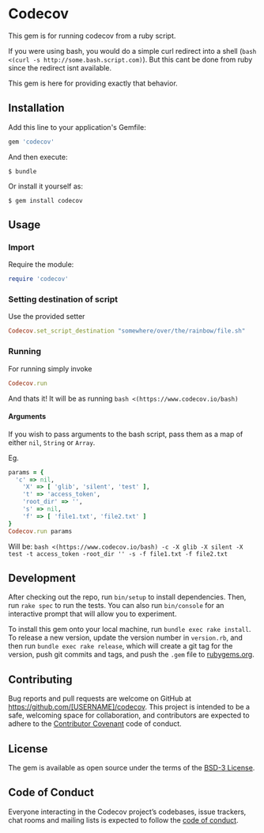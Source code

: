 # Codecov

This gem is for running codecov from a ruby script.

If you were using bash, you would do a simple curl redirect into a shell (`bash <(curl -s http://some.bash.script.com)`). But this cant be done from ruby since the redirect isnt available.

This gem is here for providing exactly that behavior.

## Installation

Add this line to your application's Gemfile:

```ruby
gem 'codecov'
```

And then execute:

    $ bundle

Or install it yourself as:

    $ gem install codecov

## Usage

### Import

Require the module:
```ruby
require 'codecov'
```

### Setting destination of script

Use the provided setter
```ruby
Codecov.set_script_destination "somewhere/over/the/rainbow/file.sh"
```

### Running

For running simply invoke
```ruby
Codecov.run
```
And thats it! It will be as running `bash <(https://www.codecov.io/bash)`

#### Arguments

If you wish to pass arguments to the bash script, pass them as a map of either `nil`, `String` or `Array`.

Eg.
```ruby
params = {
  'c' => nil,
	'X' => [ 'glib', 'silent', 'test' ],
	't' => 'access_token',
	'root_dir' => '',
	's' => nil,
	'f' => [ 'file1.txt', 'file2.txt' ]
}
Codecov.run params
```
Will be: `bash <(https://www.codecov.io/bash) -c -X glib -X silent -X test -t access_token -root_dir '' -s -f file1.txt -f file2.txt`

## Development

After checking out the repo, run `bin/setup` to install dependencies. Then, run `rake spec` to run the tests. You can also run `bin/console` for an interactive prompt that will allow you to experiment.

To install this gem onto your local machine, run `bundle exec rake install`. To release a new version, update the version number in `version.rb`, and then run `bundle exec rake release`, which will create a git tag for the version, push git commits and tags, and push the `.gem` file to [rubygems.org](https://rubygems.org).

## Contributing

Bug reports and pull requests are welcome on GitHub at https://github.com/[USERNAME]/codecov. This project is intended to be a safe, welcoming space for collaboration, and contributors are expected to adhere to the [Contributor Covenant](http://contributor-covenant.org) code of conduct.

## License

The gem is available as open source under the terms of the [BSD-3 License](https://opensource.org/licenses/BSD-3-Clause).

## Code of Conduct

Everyone interacting in the Codecov project’s codebases, issue trackers, chat rooms and mailing lists is expected to follow the [code of conduct](https://github.com/[USERNAME]/codecov/blob/master/CODE_OF_CONDUCT.md).
